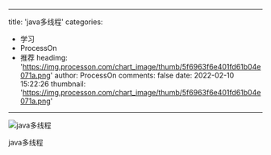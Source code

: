 
---
title: 'java多线程'
categories: 
 - 学习
 - ProcessOn
 - 推荐
headimg: 'https://img.processon.com/chart_image/thumb/5f6963f6e401fd61b04e071a.png'
author: ProcessOn
comments: false
date: 2022-02-10 15:22:26
thumbnail: 'https://img.processon.com/chart_image/thumb/5f6963f6e401fd61b04e071a.png'
---

<div>   
<img class="thumb" alt="java多线程" src="https://img.processon.com/chart_image/thumb/5f6963f6e401fd61b04e071a.png" referrerpolicy="no-referrer">
<p>java多线程</p>  
</div>
            